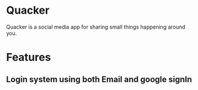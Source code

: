 # Quacker
Quacker is a social media app for sharing small things happening around you.

# Features

## Login system using both Email and google signIn

